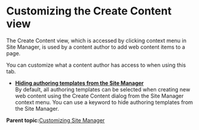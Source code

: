 # Customizing the Create Content view

The Create Content view, which is accessed by clicking context menu in Site Manager, is used by a content author to add web content items to a page.

You can customize what a content author has access to when using this tab.

-   **[Hiding authoring templates from the Site Manager](../admin-system/epc_wcm_hide_authoring_templates.md)**  
By default, all authoring templates can be selected when creating new web content using the Create Content dialog from the Site Manager context menu. You can use a keyword to hide authoring templates from the Site Manager.

**Parent topic:**[Customizing Site Manager](../admin-system/epc_custom_sm.md)

